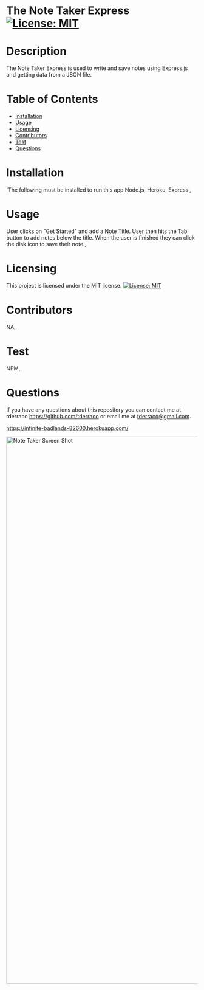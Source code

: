  # The Note Taker Express                [![License: MIT](https://img.shields.io/badge/License-MIT-yellow.svg)](https://opensource.org/licenses/MIT)
  # Description
  The Note Taker Express is used to write and save notes using Express.js and getting data from a JSON file.
  # Table of Contents
  * [Installation](#installation)
  * [Usage](#usage)
  * [Licensing](#licensing)
  * [Contributors](#contributors)
  * [Test](#test)
  * [Questions](#questions)
 
  # Installation
  'The following must be installed to run this app
  Node.js, Heroku, Express',

  # Usage
  User clicks on "Get Started" and add a Note Title. User then hits the Tab button to add notes below the title. When the user is finished they can click the disk icon to save their note.,

  # Licensing 
  This project is licensed under the MIT license.
[![License: MIT](https://img.shields.io/badge/License-MIT-yellow.svg)](https://opensource.org/licenses/MIT)

  # Contributors
  NA,

  # Test
  NPM,

  
  # Questions
  If you have any questions about this repository you can contact me at
  tderraco https://github.com/tderraco or email me at tderraco@gmail.com.

  https://infinite-badlands-82600.herokuapp.com/

  <img width="1440" alt="Note Taker Screen Shot" src="https://user-images.githubusercontent.com/99711631/172776420-ce6ce84d-4b6d-4e1c-a80f-8cc785907af3.png">